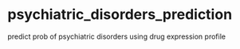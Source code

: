 # psychiatric_disorders_prediction
predict prob of psychiatric disorders using drug expression profile
